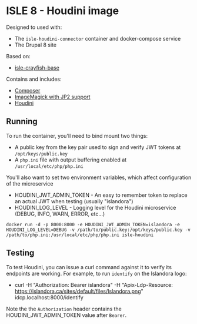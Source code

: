 # ISLE 8 - Houdini image

Designed to used with:

* The `isle-houdini-connector` container and docker-compose service
* The Drupal 8 site

Based on:

* [isle-crayfish-base](https://github.com/Islandora-Devops/isle-crayfish-base)

Contains and includes:

* [Composer](https://getcomposer.org/)
* [ImageMagick with JP2 support](https://launchpad.net/~lyrasis/+archive/ubuntu/imagemagick-jp2)
* [Houdini](https://github.com/Islandora/Crayfish/tree/dev/Houdini)

## Running

To run the container, you'll need to bind mount two things:

* A public key from the key pair used to sign and verify JWT tokens at `/opt/keys/public.key`
* A `php.ini` file with output buffering enabled at `/usr/local/etc/php/php.ini`

You'll also want to set two environment variables, which affect configuration of the microservice

* HOUDINI_JWT_ADMIN_TOKEN - An easy to remember token to replace an actual JWT when testing (usually "islandora")
* HOUDINI_LOG_LEVEL - Logging level for the Houdini microservice (DEBUG, INFO, WARN, ERROR, etc...)

`docker run -d -p 8000:8000 -e HOUDINI_JWT_ADMIN_TOKEN=islandora -e HOUDINI_LOG_LEVEL=DEBUG -v /path/to/public.key:/opt/keys/public.key -v /path/to/php.ini:/usr/local/etc/php/php.ini isle-houdini`

## Testing

To test Houdini, you can issue a curl command against it to verify its endpoints are working.  For example, to run `identify` on the Islandora logo:

* curl -H "Authorization: Bearer islandora" -H "Apix-Ldp-Resource: https://islandora.ca/sites/default/files/Islandora.png" idcp.localhost:8000/identify

Note the the `Authorization` header contains the HOUDINI_JWT_ADMIN_TOKEN value after `Bearer`.
